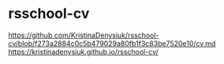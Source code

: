 # rsschool-cv

https://github.com/KristinaDenysiuk/rsschool-cv/blob/f273a2884c0c5b479029a80fb1f3c83be7520e10/cv.md
https://kristinadenysiuk.github.io/rsschool-cv/

